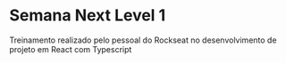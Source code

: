 # Semana Next Level 1
Treinamento realizado pelo pessoal do Rockseat no desenvolvimento de projeto em React com Typescript 
